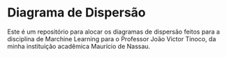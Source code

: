 # Diagrama de Dispersão
Este é um repositório para alocar os diagramas de dispersão feitos para a disciplina de Marchine Learning para o Professor João Victor Tinoco, da minha instituição acadêmica Maurício de Nassau.
